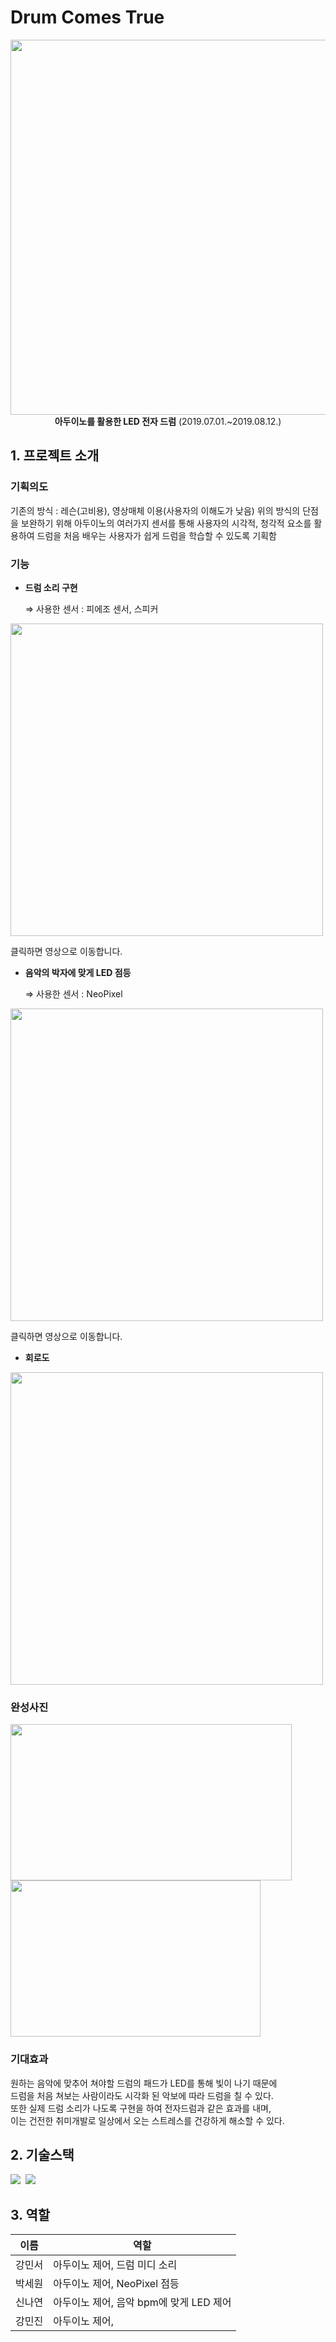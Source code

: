 # Drum Comes True
  
<p align="center">
  <img src="https://user-images.githubusercontent.com/57048162/159942630-1c530678-4562-4322-bb06-380e8f0815a2.png" width="600px"><br>
  <b>아두이노를 활용한 LED 전자 드럼</b> (2019.07.01.~2019.08.12.)
</p>

## 1. 프로젝트 소개

### 기획의도
기존의 방식 : 레슨(고비용), 영상매체 이용(사용자의 이해도가 낮음)
위의 방식의 단점을 보완하기 위해 
아두이노의 여러가지 센서를 통해 사용자의 시각적, 청각적 요소를 활용하여
드럼을 처음 배우는 사용자가 쉽게 드럼을 학습할 수 있도록 기획함

### 기능

- **드럼 소리 구현**

  ⇒ 사용한 센서 : 피에조 센서, 스피커

<a href="https://www.youtube.com/watch?v=13Y64eo8fSg">
  <img src="https://user-images.githubusercontent.com/57048162/159933925-e99af3a1-53db-41fa-a506-61a3f4e95d9b.png" width="500px">
</a>

클릭하면 영상으로 이동합니다.

- **음악의 박자에 맞게 LED 점등** 

  ⇒ 사용한 센서 : NeoPixel

<a href="https://www.youtube.com/watch?v=YXS9N5nIMLo">
  <img src="https://user-images.githubusercontent.com/57048162/159933203-dd8c41f3-76c6-4d84-841c-189392f7464f.png" width="500px">
</a>

클릭하면 영상으로 이동합니다.

- **회로도**

<img src="https://user-images.githubusercontent.com/57048162/159932771-8865e6a4-85bd-4daf-879c-e6cf54f0b351.png" width="500px">

### 완성사진

<p>
<img src="https://user-images.githubusercontent.com/57048162/159943437-a664a11a-6d06-4af0-93e5-e971017744c4.jpg" width="450px" height="250px">
<img src="https://user-images.githubusercontent.com/57048162/159945986-87eb840d-22e7-4463-81e4-b2737cdd9724.png" width="400px" height="250px">
</p>


### 기대효과

원하는 음악에 맞추어 쳐야할 드럼의 패드가 LED를 통해 빛이 나기 때문에 <br>
드럼을 처음 쳐보는 사람이라도 시각화 된 악보에 따라 드럼을 칠 수 있다. <br>
또한 실제 드럼 소리가 나도록 구현을 하여 전자드럼과 같은 효과를 내며, <br>
이는 건전한 취미개발로 일상에서 오는 스트레스를 건강하게 해소할 수 있다. <br>


## 2. 기술스택

<p>
<img src="https://img.shields.io/badge/Arduino-00979D?style=flat-square&logo=Arduino&logoColor=white"/>&nbsp
<img src="https://img.shields.io/badge/C-A8B9CC?style=flat-square&logo=C&logoColor=white"/>&nbsp
</p>


## 3. 역할

이름 | 역할
--|--
강민서 | 아두이노 제어, 드럼 미디 소리
박세원 | 아두이노 제어, NeoPixel 점등
신나연 | 아두이노 제어, 음악 bpm에 맞게 LED 제어
강민진 | 아두이노 제어, 
